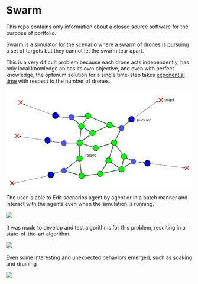 # Swarm

This repo contains only information about a closed source software for the purpose of portfolio.

Swarm is a simulator for the scenario where a swarm of drones is pursuing a set of targets but they cannot let the swarm tear apart.

This is a very dificult problem because each drone acts independently, has only local knowledge an has its own objective, and even with perfect knowledge, the optimum solution for a single time-step takes [exponential time](https://doi.org/10.1109/IROS.2012.6386226) with respect to the number of drones.

![swarm.png](swarm.png)

The user is able to Edit scenarios agent by agent or in a batch manner and interact with the agents even when the simulation is running.

[![](https://img.youtube.com/vi/Zg_0EpTNk7c/0.jpg)](https://www.youtube.com/watch?v=Zg_0EpTNk7c)

It was made to develop and test algorithms for this problem, resulting in a state-of-the-art algorithm.

[![](https://img.youtube.com/vi/SIQAGOcxmB8/0.jpg)](https://www.youtube.com/watch?v=SIQAGOcxmB8)

Even some interesting and unexpected behaviors emerged, such as soaking and draining

[![](https://img.youtube.com/vi/FXFCvdhJXV4/0.jpg)](https://www.youtube.com/watch?v=FXFCvdhJXV4)
